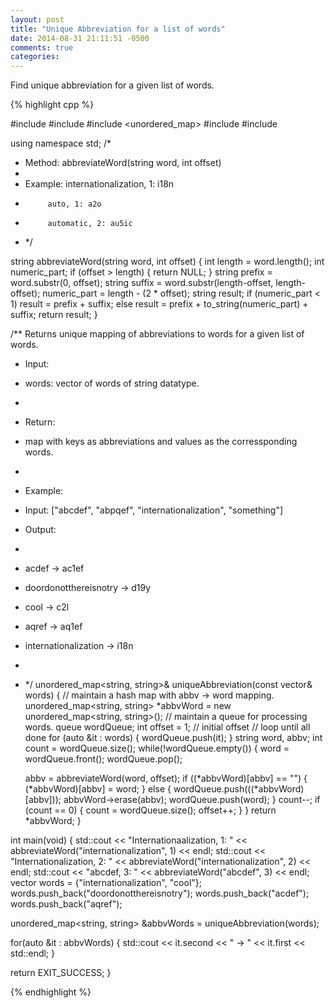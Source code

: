 ```yaml
---
layout: post
title: "Unique Abbreviation for a list of words"
date: 2014-08-31 21:11:51 -0500
comments: true
categories:
---
```


Find unique abbreviation for a given list of words.

{% highlight cpp %}

#include <iostream>
#include <string>
#include <unordered_map>
#include <vector>
#include <queue>

using namespace std;
/*
 * Method: abbreviateWord(string word, int offset)
 *
 * Example: internationalization, 1: i18n
 *          auto, 1: a2o
 *          automatic, 2: au5ic
 * */

string abbreviateWord(string word, int offset) {
  int length = word.length();
  int numeric_part;
  if (offset > length) {
    return NULL;
  }
  string prefix = word.substr(0, offset);
  string suffix = word.substr(length-offset, length-offset);
  numeric_part = length - (2 * offset);
  string result;
  if (numeric_part < 1)
    result = prefix + suffix;
  else
    result = prefix + to_string(numeric_part) + suffix;
  return result;
}

/** Returns unique mapping of abbreviations to words for a given list of words.
 * Input:
 * words: vector of words of string datatype.
 *
 * Return:
 * map with keys as abbreviations and values as the corressponding words.
 *
 * Example:
 * Input: ["abcdef", "abpqef", "internationalization", "something"]
 * Output:
 *
 * acdef ->  ac1ef
 * doordonotthereisnotry ->  d19y
 * cool ->  c2l
 * aqref ->  aq1ef
 * internationalization ->  i18n
 *
 * */
unordered_map<string, string>& uniqueAbbreviation(const vector<string>& words) {
  // maintain a hash map with abbv -> word mapping.
  unordered_map<string, string> *abbvWord = new unordered_map<string, string>();
  // maintain a queue for processing words.
  queue<string> wordQueue;
  int offset = 1; // initial offset
  // loop until all done
  for (auto &it : words) {
    wordQueue.push(it);
  }
  string word, abbv;
  int count = wordQueue.size();
  while(!wordQueue.empty()) {
    word = wordQueue.front();
    wordQueue.pop();

    abbv = abbreviateWord(word, offset);
    if ((*abbvWord)[abbv] == "") {
      (*abbvWord)[abbv] = word;
    } else {
      wordQueue.push(((*abbvWord)[abbv]));
      abbvWord->erase(abbv);
      wordQueue.push(word);
    }
    count--;
    if (count == 0) {
      count = wordQueue.size();
      offset++;
    }
  }
  return *abbvWord;
}

int main(void) {
  std::cout << "Internationaalization, 1: " << abbreviateWord("internationalization", 1) << endl;
  std::cout << "Internationalization, 2: " <<  abbreviateWord("internationalization", 2) << endl;
  std::cout << "abcdef, 3: " <<  abbreviateWord("abcdef", 3) << endl;
  vector<string> words = {"internationalization", "cool"};
  words.push_back("doordonotthereisnotry");
  words.push_back("acdef");
  words.push_back("aqref");

  unordered_map<string, string> &abbvWords = uniqueAbbreviation(words);

  for(auto &it : abbvWords) {
    std::cout << it.second << " ->  " << it.first << std::endl;
  }

  return EXIT_SUCCESS;
}


{% endhighlight %}
